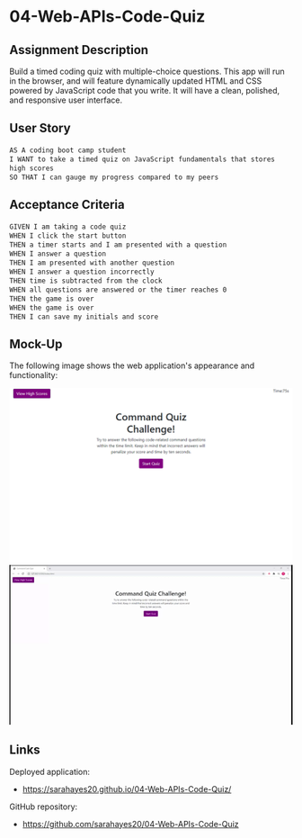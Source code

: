 # 04-Web-APIs-Code-Quiz

## Assignment Description

Build a timed coding quiz with multiple-choice questions. This app will run in the browser, and will feature dynamically updated HTML and CSS powered by JavaScript code that you write. It will have a clean, polished, and responsive user interface.

## User Story

```
AS A coding boot camp student
I WANT to take a timed quiz on JavaScript fundamentals that stores high scores
SO THAT I can gauge my progress compared to my peers
```

## Acceptance Criteria

```
GIVEN I am taking a code quiz
WHEN I click the start button
THEN a timer starts and I am presented with a question
WHEN I answer a question
THEN I am presented with another question
WHEN I answer a question incorrectly
THEN time is subtracted from the clock
WHEN all questions are answered or the timer reaches 0
THEN the game is over
WHEN the game is over
THEN I can save my initials and score
```

## Mock-Up

The following image shows the web application's appearance and functionality:

![quiz img](./assets/web-apis-code-quiz.png)
![quiz demo](./assets/web-apis-code-quiz.gif)

## Links

Deployed application:

- https://sarahayes20.github.io/04-Web-APIs-Code-Quiz/

GitHub repository:

- https://github.com/sarahayes20/04-Web-APIs-Code-Quiz
